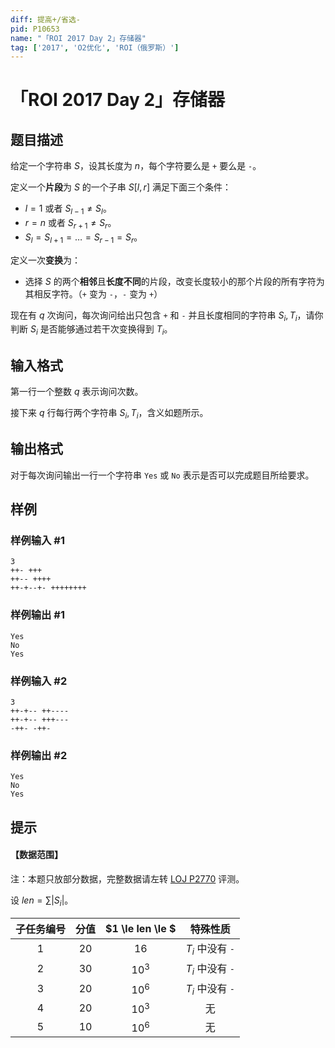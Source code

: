 ```yaml
---
diff: 提高+/省选-
pid: P10653
name: "「ROI 2017 Day 2」存储器"
tag: ['2017', 'O2优化', 'ROI（俄罗斯）']
---
```

# 「ROI 2017 Day 2」存储器
## 题目描述

给定一个字符串 $S$，设其长度为 $n$，每个字符要么是 `+` 要么是 `-`。

定义一个**片段**为 $S$ 的一个子串 $S[l,r]$ 满足下面三个条件：

- $l=1$ 或者 $S_{l-1} \ne S_l$。
- $r=n$ 或者 $S_{r+1} \ne S_r$。
- $S_l=S_{l+1}=\dots=S_{r-1}=S_r$。

定义一次**变换**为：

- 选择 $S$ 的两个**相邻**且**长度不同**的片段，改变长度较小的那个片段的所有字符为其相反字符。（`+` 变为 `-`，`-` 变为 `+`）

现在有 $q$ 次询问，每次询问给出只包含 `+` 和 `-` 并且长度相同的字符串 $S_i,T_i$，请你判断 $S_i$ 是否能够通过若干次变换得到 $T_i$。
## 输入格式

第一行一个整数 $q$ 表示询问次数。

接下来 $q$ 行每行两个字符串 $S_i,T_i$，含义如题所示。
## 输出格式

对于每次询问输出一行一个字符串 `Yes` 或 `No` 表示是否可以完成题目所给要求。
## 样例

### 样例输入 #1
```
3
++- +++
++-- ++++
++-+--+- ++++++++
```
### 样例输出 #1
```
Yes
No
Yes
```
### 样例输入 #2
```
3
++-+-- ++----
++-+-- +++---
-++- -++-
```
### 样例输出 #2
```
Yes
No
Yes
```
## 提示

#### 【数据范围】

注：本题只放部分数据，完整数据请左转 [LOJ P2770](https://loj.ac/p/2770) 评测。

设 $len=\sum |S_i|$。

| 子任务编号 | 分值 | $1 \le len \le $ | 特殊性质 |
| :-----------: | :-----------: | :-----------: | :-----------: |
| $1$ | $20$ | $16$ | $T_i$ 中没有 `-` |
| $2$ | $30$ | $10^3$ | $T_i$ 中没有 `-` |
| $3$ | $20$ | $10^6$ | $T_i$ 中没有 `-` |
| $4$ | $20$ | $10^3$ | 无 |
| $5$ | $10$ | $10^6$ | 无 |
